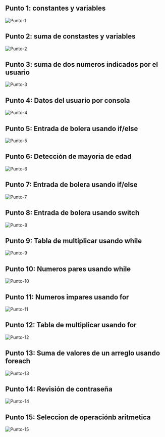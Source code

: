 <h2>Punto 1: constantes y variables</h2>
<img src= "./public/images/punto-1.png" 
alt= "Punto-1">

<h2>Punto 2: suma de constastes y variables  </h2>
<img src= "./public/images/punto-2.png" 
alt= "Punto-2">
<h2>Punto 3: suma de dos numeros indicados por el usuario</h2>
<img src= "./public/images/punto-3.png" 
alt= "Punto-3">
<h2>Punto 4: Datos del usuario por consola</h2>
<img src= "./public/images/punto-4.png" 
alt= "Punto-4">
<h2>Punto 5: Entrada de bolera usando if/else</h2>
<img src= "./public/images/punto-5.png" 
alt= "Punto-5">
<h2>Punto 6: Detección de mayoria de edad</h2>
<img src= "./public/images/punto-6.png" 
alt= "Punto-6">
<h2>Punto 7: Entrada de bolera usando if/else</h2>
<img src= "./public/images/punto-7.png" 
alt= "Punto-7">
<h2>Punto 8: Entrada de bolera usando switch</h2>
<img src= "./public/images/punto-8.png" 
alt= "Punto-8">
<h2>Punto 9: Tabla de multiplicar usando while</h2>
<img src= "./public/images/punto-9.png" 
alt= "Punto-9">
<h2>Punto 10: Numeros pares usando while</h2>
<img src= "./public/images/punto-10.png" 
alt= "Punto-10">
<h2>Punto 11: Numeros impares usando for</h2>
<img src= "./public/images/punto-11.png" 
alt= "Punto-11">
<h2>Punto 12: Tabla de multiplicar usando for</h2>
<img src= "./public/images/punto-12.png" 
alt= "Punto-12">
<h2>Punto 13: Suma de valores de un arreglo usando foreach</h2>
<img src= "./public/images/punto-13.png" 
alt= "Punto-13">
<h2>Punto 14: Revisión de contraseña</h2>
<img src= "./public/images/punto-14.png" 
alt= "Punto-14">
<h2>Punto 15: Seleccion de operaciónb aritmetica</h2>
<img src= "./public/images/punto-15.png" 
alt= "Punto-15">
